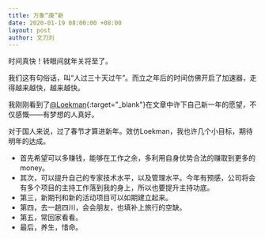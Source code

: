 ```yaml
---
title: 万象“庚”新
date: 2020-01-19 08:00:00 +08:00
layout: post
author: 文刀刘
---
```


时间真快！转眼间就年关将至了。

我们这有句俗话，叫“人过三十天过午”。而立之年后的时间仿佛开启了加速器，走得越来越快，越来越快。

我刚刚看到了[@Loekman](https://mmcl.net/woqu2020.html){:target="_blank"}在文章中许下自己新一年的愿望，不仅感慨——有梦想的人真好。

对于国人来说，过了春节才算进新年。效仿Loekman，我也许几个小目标，期待明年的达成。

* 首先希望可以多赚钱，能够在工作之余，多利用自身优势合法的赚取到更多的money。
* 其次，可以提升自己的专家技术水平，以及管理水平。今年有预感，公司将会有多个项目的主持工作落到我的身上，所以也要提升主持功底。
* 第三，新期刊和新的活动项目可以如期建立起来。
* 第四，去一趟四川，会会朋友，也填补上旅行的空缺。
* 第五，常回家看看。
* 最后，养生，惜命。